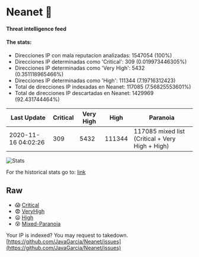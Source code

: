 # Neanet :hocho:
#### Threat intelligence feed
#### The stats:

- Direcciones IP con mala reputacion analizadas: 1547054 (100%)
- Direcciones IP determinadas como 'Critical':  309 (0.019973446305%)
- Direcciones IP determinadas como 'Very High':  5432 (0.351118965466%)
- Direcciones IP determinadas como 'High':  111344 (7.19716312423)
- Total de direcciones IP indexadas en Neanet:  117085 (7.56825553601%)
- Total de direcciones IP descartadas en Neanet:  1429969 (92.431744464%)

| Last Update | Critical | Very High | High | Paranoia |
| --- | --- | --- | --- | --- |
| 2020-11-16 04:02:26 | 309 | 5432 | 111344 | 117085 mixed list (Critical + Very High + High)|

![Stats](https://docs.google.com/spreadsheets/d/e/2PACX-1vSnaNMIXVabIpDJjufMlzH7poXnshF3mgd8Is1g9ytUEzVsP5my4Trn8f-xkoLLQ38xpL3HtmUexLo6/pubchart?oid=501124687&format=image)

For the historical stats go to: [link](/stats.csv)
## Raw
- :scream: [Critical](https://raw.githubusercontent.com/JavaGarcia/Neanet/master/blacklists/neanet_critical.txt)
- :fearful: [VeryHigh](https://raw.githubusercontent.com/JavaGarcia/Neanet/master/blacklists/neanet_veryHigh.txtt)
- :frowning: [High](https://raw.githubusercontent.com/JavaGarcia/Neanet/master/blacklists/neanet_high.txt)
- :dizzy_face: [Mixed-Paranoia](https://raw.githubusercontent.com/JavaGarcia/Neanet/master/blacklists/neanet_all.txt)


Your IP is indexed? You may request to takedown. [https://github.com/JavaGarcia/Neanet/issues](https://github.com/JavaGarcia/Neanet/issues)
































































































































































































































































































































































































































































































































































































































































































































































































































































































































































































































































































































































































































































































































































































































































































































































































































































































































































































































































































































































































































































































































































































































































